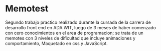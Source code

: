 # Memotest
Segundo trabajo practico realizado durante la cursada de la carrera de desarrollo front end en ADA WIT, 
luego de 3 meses de haber comenzado con cero conocimientos en el area de programacion;
se trata de un memotes con 3 niveles de dificultad que incluye animaciones y comportamiento,
Maquetado en css y JavaScript.
